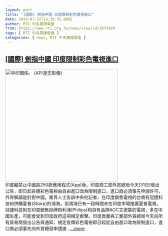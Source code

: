 ```yaml
---
layout: post
title: "[國際] 劍指中國 印度限制彩色電視進口"
date: 2020-07-31T14:39:55.000Z
author: RTI 中央廣播電臺
from: https://www.rti.org.tw/news/view/id/2074309
tags: [ RTI 中央廣播電臺 ]
categories: [ news, RTI 中央廣播電臺 ]
---
```

<!--1596206395000-->
[[國際] 劍指中國 印度限制彩色電視進口](https://www.rti.org.tw/news/view/id/2074309)
------

<div>
<img src="https://static.rti.org.tw/assets/thumbnails/2020/06/12/d42cb9a580597bd95d17faf8fcb6a101.jpg" width="360" alt="中印關係。 (AP/達志影像)" title="中印關係。 (AP/達志影像)"><br>印度繼禁止中國逾250款應用程式(App)後，印度商工部外貿總局今天(31日)發出公告，即日起各類彩色電視由自由進口改為限制進口，進口商必須事先申請許可，外界解讀是針對中國。業界人士告訴中央社記者，在印度銷售電視的台商有冠捷科技和併購夏普(Sharp)的鴻海，但鴻海已有一段時間未在印度市場推廣夏普電視，冠捷科技則在印度銷售掛牌飛利浦(Philips)和自有品牌AOC艾德蒙的電視，多在中國生產，可能會受到印度政府這項規定衝擊。印度商業與工業部外貿總局今天向所有貿易商發出公告與通知，規定各類彩色電視即日起從自由進口改為限制進口，進口商必須事先向外貿總局申請進...<a target="_blank" href="https://www.rti.org.tw/news/view/id/2074309">...more</a>
</div>
